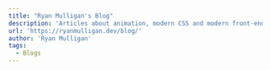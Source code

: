 ```yaml
---
title: "Ryan Mulligan's Blog"
description: 'Articles about animation, modern CSS and modern front-end development.'
url: 'https://ryanmulligan.dev/blog/'
author: 'Ryan Mulligan'
tags:
  - Blogs
---
```

